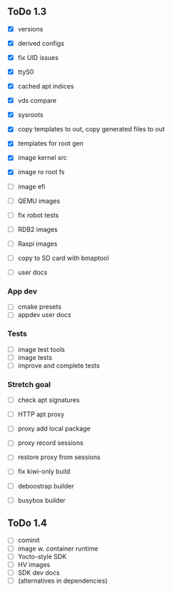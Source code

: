 ## ToDo 1.3

- [x] versions
- [x] derived configs
- [x] fix UID issues
- [x] ttyS0
- [x] cached apt indices
- [x] vds compare
- [x] sysroots
- [x] copy templates to out, copy generated files to out
- [x] templates for root gen
- [x] image kernel src
- [x] image ro root fs

- [ ] image efi
- [ ] QEMU images

- [ ] fix robot tests

- [ ] RDB2 images
- [ ] Raspi images

- [ ] copy to SD card with bmaptool

- [ ] user docs


### App dev

- [ ] cmake presets 
- [ ] appdev user docs

### Tests

- [ ] image test tools
- [ ] image tests
- [ ] improve and complete tests

### Stretch goal

- [ ] check apt signatures
- [ ] HTTP apt proxy
- [ ] proxy add local package
- [ ] proxy record sessions
- [ ] restore proxy from sessions

- [ ] fix kiwi-only build
- [ ] deboostrap builder
- [ ] busybox builder

## ToDo 1.4

- [ ] cominit
- [ ] image w. container runtime
- [ ] Yocto-style SDK
- [ ] HV images
- [ ] SDK dev docs
- [ ] (alternatives in dependencies)
